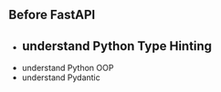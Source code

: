 ## Before FastAPI
- understand Python Type Hinting
	- 
- understand Python OOP
- understand Pydantic
